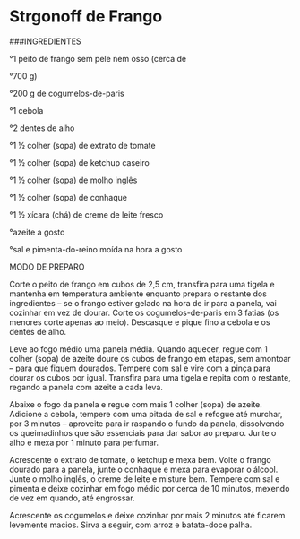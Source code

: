 # Strgonoff de Frango

###INGREDIENTES


°1 peito de frango sem pele nem osso (cerca de 

°700 g)

°200 g de cogumelos-de-paris

°1 cebola

°2 dentes de alho

°1 ½ colher (sopa) de extrato de tomate

°1 ½ colher (sopa) de ketchup caseiro

°1 ½ colher (sopa) de molho inglês

°1 ½ colher (sopa) de conhaque

°1 ½ xícara (chá) de creme de leite fresco

°azeite a gosto

°sal e pimenta-do-reino moída na hora a gosto

MODO DE PREPARO

Corte o peito de frango em cubos de 2,5 cm, transfira para uma tigela e mantenha em temperatura ambiente enquanto prepara o restante dos ingredientes – se o frango estiver gelado na hora de ir para a panela, vai cozinhar em vez de dourar.
Corte os cogumelos-de-paris em 3 fatias (os menores corte apenas ao meio). Descasque e pique fino a cebola e os dentes de alho.

Leve ao fogo médio uma panela média. Quando aquecer, regue com 1 colher (sopa) de azeite doure os cubos de frango em etapas, sem amontoar – para que fiquem dourados. Tempere com sal e vire com a pinça para dourar os cubos por igual. Transfira para uma tigela e repita com o restante, regando a panela com azeite a cada leva.

Abaixe o fogo da panela e regue com mais 1 colher (sopa) de azeite. Adicione a cebola, tempere com uma pitada de sal e refogue até murchar, por 3 minutos – aproveite para ir raspando o fundo da panela, dissolvendo os queimadinhos que são essenciais para dar sabor ao preparo. Junte o alho e mexa por 1 minuto para perfumar. 

Acrescente o extrato de tomate, o ketchup e mexa bem. Volte o frango dourado para a panela, junte o conhaque e mexa para evaporar o álcool. Junte o molho inglês, o creme de leite e misture bem. Tempere com sal e pimenta e deixe cozinhar em fogo médio por cerca de 10 minutos, mexendo de vez em quando, até engrossar.

Acrescente os cogumelos e deixe cozinhar por mais 2 minutos até ficarem levemente macios. Sirva a seguir, com arroz e batata-doce palha.








